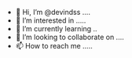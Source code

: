 - 👋 Hi, I’m @devindss ....
- 👀 I’m interested in .....
- 🌱 I’m currently learning ..
- 💞️ I’m looking to collaborate on ....
- 📫 How to reach me .....

<!---
devindss/devindss is a ✨ special ✨ repository because its `README.md` (this file) appears on your GitHub profile.
You can click the Preview link to take a look at your changes.
--->
